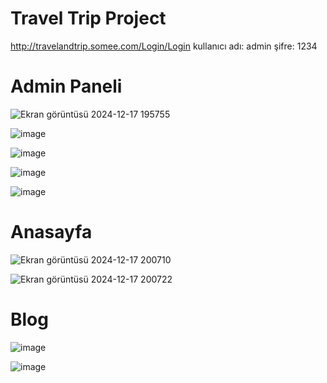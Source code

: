 # Travel Trip Project
http://travelandtrip.somee.com/Login/Login
kullanıcı adı: admin
şifre: 1234


# Admin Paneli
![Ekran görüntüsü 2024-12-17 195755](https://github.com/user-attachments/assets/077bdb8f-23b2-4544-a4f0-4944dba69e9c)

![image](https://github.com/user-attachments/assets/5a2ec662-aaff-4efa-a091-fbaeb1870b3f)

![image](https://github.com/user-attachments/assets/e389f20c-cfcb-4668-84f6-6c752f4a24d2)

![image](https://github.com/user-attachments/assets/e82b8d45-aea5-41b9-9adb-3ddc8bb16c37)

![image](https://github.com/user-attachments/assets/d129c10f-aaf2-41e3-ab5e-bcaa73a1cae3)

# Anasayfa
![Ekran görüntüsü 2024-12-17 200710](https://github.com/user-attachments/assets/6fa28fed-022a-4fd2-bc43-63c670f67570)

![Ekran görüntüsü 2024-12-17 200722](https://github.com/user-attachments/assets/bf21d2ae-9dd4-4c03-8d4f-baa5fe47e7bd)

# Blog
![image](https://github.com/user-attachments/assets/42a62a91-783a-4278-8b54-ac03a84a0ab0)

![image](https://github.com/user-attachments/assets/b65d03e2-221e-4a26-b351-f099140800d1)
